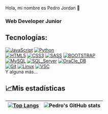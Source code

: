 Hola, mi nombre es Pedro Jordan 👋
### Web Developer Junior

## Tecnologías:
[![JavaScript](https://img.shields.io/badge/JavaScript-F7DF1E?style=for-the-badge&logo=javascript&logoColor=white&labelColor=101010)]()
[![Python](https://img.shields.io/badge/Python-yellow?style=for-the-badge&logo=python&logoColor=white&labelColor=101010)]()
</br>
[![HTML5](https://img.shields.io/badge/HTML5-E34F26?style=for-the-badge&logo=html5&logoColor=white&labelColor=101010)]()
[![CSS3](https://img.shields.io/badge/CSS3-1572B6?style=for-the-badge&logo=css3&logoColor=white&labelColor=101010)]()
[![SASS](https://img.shields.io/badge/Sass-CC6699?style=for-the-badge&logo=sass&logoColor=white&labelColor=101010)]()
[![BOOTSTRAP](https://img.shields.io/badge/-Boostrap-7952B3?style=for-the-badge&logo=bootstrap&logoColor=white&labelColor=101010)]()
</br>
[![MySQL](https://img.shields.io/badge/MySQL-4479A1?style=for-the-badge&logo=mysql&logoColor=white&labelColor=101010)]()
[![SQL_Server](https://img.shields.io/badge/-SQL%20Server-CC2927?style=for-the-badge&logo=microsoft-sql-server&logoColor=white&labelColor=101010)]()
[![OraCle_DB](https://img.shields.io/badge/-Oracle%20Database-F80000?style=for-the-badge&logo=oracle&logoColor=white&labelColor=101010)]()
</br>
[![Git](https://img.shields.io/badge/GIT-E44C30?style=for-the-badge&logo=git&logoColor=white&labelColor=101010)]()
[![Linux](https://img.shields.io/badge/Linux-FCC624?style=for-the-badge&logo=linux&logoColor=white&labelColor=101010)]()
[![VSC](https://img.shields.io/badge/Visual%20Studio%20Code-0078d7.svg?style=for-the-badge&logo=visual-studio-code&logoColor=white&labelColor=101010)]()
</br>
Y alguna más...

## 📈Mis estadísticas
|[![Top Langs](https://github-readme-stats.vercel.app/api/top-langs/?username=PedroJS21&show_icons=true&theme=city_lights)](https://github.com/PedroJS21/github-readme-stats)|![Pedro's GitHub stats](https://github-readme-stats.vercel.app/api?username=PedroJS21&show_icons=true&theme=city_lights)|
|---|---|
